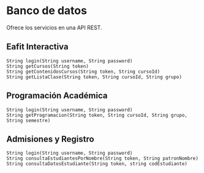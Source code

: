 Banco de datos
==============

Ofrece los servicios en una API REST.

Eafit Interactiva
-----------------

    String login(String username, String password)
    String getCursos(String token)
    String getContenidosCursos(String token, String cursoId)
    String getListaClase(String token, String cursoId, String grupo)

Programación Académica
-----------------

    String login(String username, String password)
    String getProgramacion(String token, String cursoId, String grupo, String semestre)

Admisiones y Registro
-----------------

    String login(String username, String password)
    String consultaEstudiantesPorNombre(String token, String patronNombre)
    String consultaDatosEstudiante(String token, string codEstudiante)

